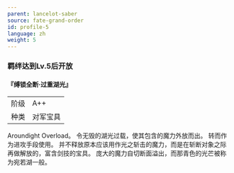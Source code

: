 ```yaml
---
parent: lancelot-saber
source: fate-grand-order
id: profile-5
language: zh
weight: 5
---
```


### 羁绊达到Lv.5后开放

#### 『缚锁全断·过重湖光』

<table>
  <tr><td>阶级</td><td>A++</td></tr>
  <tr><td>种类</td><td>对军宝具</td></tr>
</table>

Aroundight Overload。
令无毁的湖光过载，使其包含的魔力外放而出。
转而作为进攻手段使用。
并不释放原本应该用作光之斩击的魔力，而是在斩断对象之际再做解放的，富含剑技的宝具。
庞大的魔力自切断面溢出，而那青色的光芒被称为宛若湖一般。
